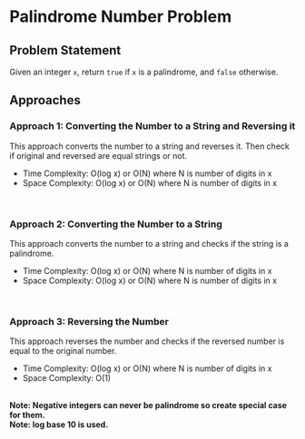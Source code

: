 # Palindrome Number Problem

## Problem Statement
Given an integer `x`, return `true` if `x` is a palindrome, and `false` otherwise.

## Approaches

### Approach 1: Converting the Number to a String and Reversing it
This approach converts the number to a string and reverses it. Then check if original and reversed are equal strings or not.
- Time Complexity: O(log x) or O(N) where N is number of digits in x
- Space Complexity: O(log x) or O(N) where N is number of digits in x

<br>

### Approach 2: Converting the Number to a String
This approach converts the number to a string and checks if the string is a palindrome.
- Time Complexity: O(log x) or O(N) where N is number of digits in x
- Space Complexity: O(log x) or O(N) where N is number of digits in x

<br>

### Approach 3: Reversing the Number
This approach reverses the number and checks if the reversed number is equal to the original number.
- Time Complexity: O(log x) or O(N) where N is number of digits in x
- Space Complexity: O(1)

<br>
<strong>Note: Negative integers can never be palindrome so create special case for them.<strong>
<br>
<strong>Note: log base 10 is used.<strong>